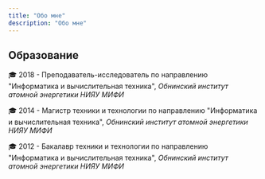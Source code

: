 ```yaml
---
title: "Обо мне"
description: "Обо мне"
---
```


## Образование

:mortar_board: 2018 - Преподаватель-исследователь по направлению "Информатика и вычислительная техника", *Обнинский институт атомной энергетики НИЯУ МИФИ*

:mortar_board: 2014 - Магистр техники и технологии по направлению "Информатика и вычислительная техника", *Обнинский институт атомной энергетики НИЯУ МИФИ*

:mortar_board: 2012 - Бакалавр техники и технологии по направлению "Информатика и вычислительная техника", *Обнинский институт атомной энергетики НИЯУ МИФИ*
